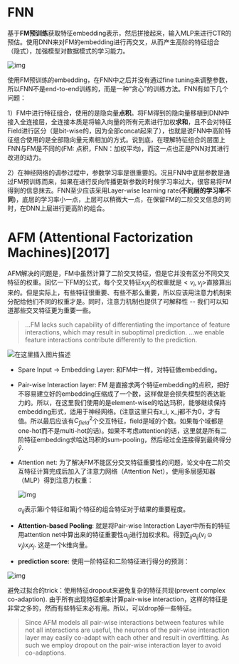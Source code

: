 # FNN

基于**FM预训练**获取特征embedding表示，然后拼接起来，输入MLP来进行CTR的预估。使用DNN来对FM的embedding进行再交叉，从而产生高阶的特征组合（隐式），加强模型对数据模式的学习能力。

![img](https://img-blog.csdnimg.cn/20210129145234630.jpg?x-oss-process=image/watermark,type_ZmFuZ3poZW5naGVpdGk,shadow_10,text_aHR0cHM6Ly9ibG9nLmNzZG4ubmV0L3dlaXhpbl80MTMzMjAwOQ==,size_16,color_FFFFFF,t_70)

使用FM预训练的embedding，在FNN中之后并没有通过fine tuning来调整参数，所以FNN不是end-to-end训练的，而是一种“贪心”的训练方法。FNN有如下几个问题：

1）FM中进行特征组合，使用的是隐向量**点积**。将FM得到的隐向量移植到DNN中接入全连接层，全连接本质是将输入向量的所有元素进行加权**求和**，且不会对特征Field进行区分（是bit-wise的，因为全部concat起来了），也就是说FNN中高阶特征组合使用的是全部隐向量元素相加的方式。说到底，在理解特征组合的层面上FNN与FM是不同的(FM: 点积，FNN：加权平均)，而这一点也正是PNN对其进行改进的动力。

2）在神经网络的调参过程中，参数学习率是很重要的。况且FNN中底层参数是通过FM预训练而来，如果在进行反向传播更新参数的时候学习率过大，很容易将FM得到的信息抹去。FNN至少应该采用Layer-wise learning rate(**不同层的学习率不同**)，底层的学习率小一点，上层可以稍微大一点，在保留FM的二阶交叉信息的同时，在DNN上层进行更高阶的组合。



# AFM (Attentional Factorization Machines)[2017]

AFM解决的问题是，FM中虽然计算了二阶交叉特征，但是它并没有区分不同交叉特征的权重。回忆一下FM的公式，每个交叉特征$x_ix_j$的权重就是$<v_i, v_j>$直接算出来的。但是实际上，有些特征很重要、有些不那么重要，所以应该用注意力机制来分配给他们不同的权重才是。同时，注意力机制也提供了可解释性 -- 我们可以知道那些交叉特征更为重要一些。

> ...FM lacks such capability of differentiating the importance of feature interactions, which may result in suboptimal prediction. ...we enable feature interactions contribute differently to the prediction. 

![在这里插入图片描述](https://img-blog.csdnimg.cn/20190205180743725.png?,type_ZmFuZ3poZW5naGVpdGk,shadow_10,text_aHR0cHM6Ly9ibG9nLmNzZG4ubmV0L2J1d2VpMDIzOQ==,size_16,color_FFFFFF,t_70)

- Spare Input -> Embedding Layer: 和FM中一样，对特征做embedding。

- Pair-wise Interaction layer: FM 是直接求两个特征embedding的点积，把好不容易建立好的embedding压缩成了一个数，这样做是会损失模型的表达能力的。所以，在这里我们使用的是element-wise的哈达玛积，能够继续保持embedding形式，适用于神经网络。(注意这里只有x_i, x_j都不为0，才有值。所以最后应该有$C_{field}^2$个交互特征，field是域的个数。如果每个域都是one-hot而不是multi-hot的话)。如果不考虑attention的话，这里就是所有二阶特征embedding求哈达玛积的sum-pooling，然后经过全连接得到最终得分$\hat{y}$.

- Attention net: 为了解决FM不能区分交叉特征重要性的问题，论文中在二阶交互特征计算完成后加入了注意力网络（Attention Net），使用多层感知器（MLP）得到注意力权重：

  ![img](https://pica.zhimg.com/80/v2-9a947801e58fef44f6eb4c93424d12d7_1440w.jpeg)

  $a_{ij}$表示第i个特征和第j个特征的组合特征对于结果的重要程度。

- **Attention-based Pooling**: 就是将Pair-wise Interaction Layer中所有的特征用attention net中算出来的特征重要性$a_{ij}$进行加权求和。得到$\sum_{ij} a_{ij}(v_i \odot v_j)x_ix_j$. 这是一个k维向量。

- **prediction score:** 使用一阶特征和二阶特征进行得分的预测：

![img](https://pic3.zhimg.com/80/v2-21ee7c497ee893721cef7452481c1701_1440w.jpeg)

避免过拟合的trick：使用特征dropout来避免复杂的特征共现(prevent complex co-adaption). 由于所有出现特征都来计算pair-wise interaction，这样的特征是非常之多的，然而有些特征未必有用。所以，可以drop掉一些特征。

> Since AFM models all pair-wise interactions between features while not all interactions are useful, the neurons of the pair-wise interaction layer may easily co-adapt with each other and result in overfitting. As such we employ dropout on the pair-wise interaction layer to avoid co-adaptions. 



